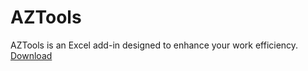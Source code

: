 # AZTools
AZTools is an Excel add-in designed to enhance your work efficiency.
[Download](https://github.com/buildertv/AZTools/releases/download/AZTools_v1.0.0/AZTools.zip)
